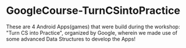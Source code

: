 # GoogleCourse-TurnCSintoPractice
These are 4 Android Apps(games) that were build during the workshop: "Turn CS into Practice", organized by Google, wherein we made use of some advanced Data Structures to develop the Apps!

